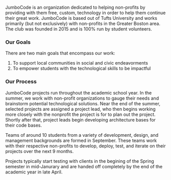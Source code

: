 JumboCode is an organization dedicated to helping non-profits by providing with them free, custom, technology in order to help them continue their great work. JumboCode is based out of Tufts University and works primarily (but not exclusively) with non-profits in the Greater Boston area. The club was founded in 2015 and is 100% run by student volunteers.

### Our Goals

There are two main goals that encompass our work:

1. To support local communities in social and civic endeavorments
2. To empower students with the technological skills to be impactful

### Our Process

JumboCode projects run throughout the academic school year. In the summer, we work with non-profit organizations to gauge their needs and brainstorm potential technological solutions. Near the end of the summer, selected projects are assigned a project lead, who then begins working more closely with the nonprofit the project is for to plan out the project. Shortly after that, project leads begin developing architecture bases for their code bases.

Teams of around 10 students from a variety of development, design, and management backgrounds are formed in September. These teams work with their respective non-profits to develop, deploy, test, and iterate on their projects over the next 9 months.

Projects typically start testing with clients in the begining of the Spring semester in mid-Janurary and are handed off completely by the end of the academic year in late April.
